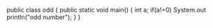public class odd
{
public static void main()
{
int a;
if(a!=0)
System.out println("odd number");
}
}
